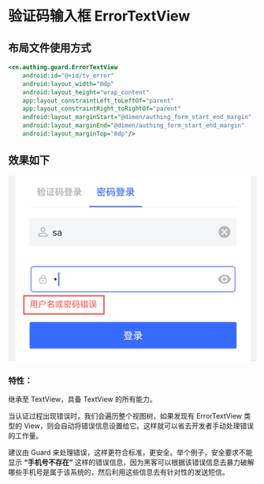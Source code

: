 # 验证码输入框 ErrorTextView

## 布局文件使用方式

```xml
<cn.authing.guard.ErrorTextView
    android:id="@+id/tv_error"
    android:layout_width="0dp"
    android:layout_height="wrap_content"
    app:layout_constraintLeft_toLeftOf="parent"
    app:layout_constraintRight_toRightOf="parent"
    android:layout_marginStart="@dimen/authing_form_start_end_margin"
    android:layout_marginEnd="@dimen/authing_form_start_end_margin"
    android:layout_marginTop="8dp"/>
```

## 效果如下

![](./images/error_text_view.png)

### 特性：

继承至 TextView，具备 TextView 的所有能力。

当认证过程出现错误时，我们会遍历整个视图树，如果发现有 ErrorTextView 类型的 View，则会自动将错误信息设置给它。这样就可以省去开发者手动处理错误的工作量。

建议由 Guard 来处理错误，这样更符合标准，更安全。举个例子，安全要求不能显示 **“手机号不存在”** 这样的错误信息，因为黑客可以根据该错误信息去暴力破解哪些手机号是属于该系统的，然后利用这些信息去有针对性的发送短信。
